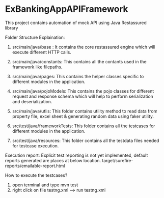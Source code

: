 # ExBankingAppAPIFramework
This project contains automation of mock API using Java Restassured library

Folder Structure Explaination:

1. src/main/java/base : It contains the core restassured engine which will execute different HTTP calls.

2. src/main/java/constants: This contains all the contants used in the framework like filepaths.

3. src/main/java/pages: This contains the helper classes specific to different modules in the application.

4. src/main/java/pojoModels: This contains the pojo classes for different request and response schema which will help to perform serialization and deserialization.

5. src/main/java/utlis: This folder contains utility method to read data from property file, excel sheet & generating random data using faker utility.

6. src/test/java/frameworkTests: This folder contains all the testcases for different modules in the application.

7. src/test/java/resources: This folder contains all the testdata files needed for testcase execution.





Execution report: Explicit test reporting is not yet implemented, default reports generated are places at below location.
                  target/surefire-reports/emailable-report.html






How to execute the testcases?

1. open terminal and type mvn test
2. right click on file testng.xml --> run testng.xml
